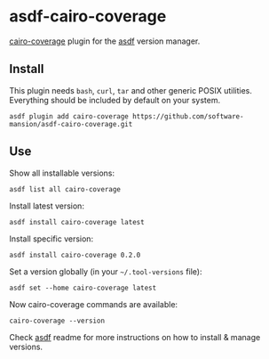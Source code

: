 # asdf-cairo-coverage

[cairo-coverage] plugin for the [asdf] version manager.

## Install

This plugin needs `bash`, `curl`, `tar` and other generic POSIX utilities.
Everything should be included by default on your system.

```shell
asdf plugin add cairo-coverage https://github.com/software-mansion/asdf-cairo-coverage.git
```

## Use

Show all installable versions:

```shell
asdf list all cairo-coverage
```

Install latest version:

```shell
asdf install cairo-coverage latest
```

Install specific version:

```shell
asdf install cairo-coverage 0.2.0
```

Set a version globally (in your `~/.tool-versions` file):

```shell
asdf set --home cairo-coverage latest
```

Now cairo-coverage commands are available:

```shell
cairo-coverage --version
```

Check [asdf](https://github.com/asdf-vm/asdf) readme for more instructions on how to install & manage versions.

[asdf]: https://asdf-vm.com

[cairo-coverage]: https://github.com/software-mansion/cairo-coverage
